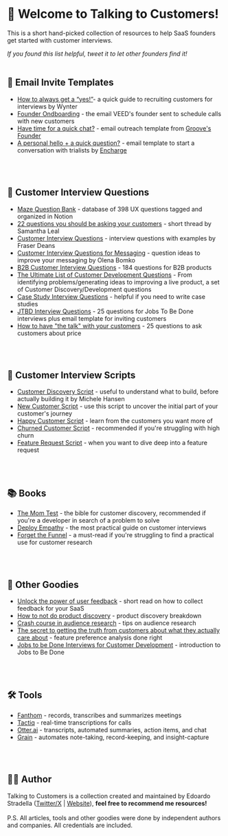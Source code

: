 # 👋 Welcome to Talking to Customers!

This is a short hand-picked collection of resources to help SaaS founders get started with customer interviews.


*If you found this list helpful, tweet it to let other founders find it!*
</br>
</br>

## 💌 Email Invite Templates
* [How to always get a “yes!”](https://wynter.com/post/customers-for-interviews)- a quick guide to recruiting customers for interviews by Wynter
* [Founder Ondboarding](https://twitter.com/sab8a/status/1750139712424091767) - the email VEED's founder sent to schedule calls with new customers
* [Have time for a quick chat?](https://www.groovehq.com/attachments/blog/non-scaleable-growth-tactics/a-request.png) - email outreach template from [Groove's Founder](https://www.groovehq.com/blog/business-email-templates)
* [A personal hello + a quick question?](https://cdn-aipmi.nitrocdn.com/pUHWBQidOlEeRPsGpymdfXQXdCAwwKii/assets/images/optimized/rev-c784aaf/encharge.io/wp-content/uploads/2019/08/personal-intro.jpg) - email template to start a conversation with trialists by [Encharge](docs/personal-intro-encharge.png)
</br>
</br>

## 🔎 Customer Interview Questions
* [Maze Question Bank](https://mazedesign.notion.site/dd213d94bcf046738434f93ce8152ab6?v=d05d4225bd8142dbb990e047e6d2ab24) - database of 398 UX questions tagged and organized in Notion
* [22 questions you should be asking your customers](https://twitter.com/samanthalcc/status/1567859143926599681?ref_src=twsrc%5Etfw%7Ctwcamp%5Etweetembed%7Ctwterm%5E1567859143926599681%7Ctwgr%5Ebe8958826cf224887267734f0f13f704902ec5b2%7Ctwcon%5Es1_&ref_url=https%3A%2F%2Fwww.notion.so%2Fedoardostradella%2FStudies-d19fbe731e774318ae655a41a8ff0341) - short thread by Samantha Leal
* [Customer Interview Questions](https://www.insightpipeline.com/customer-interview-questions) - interview questions with examples by Fraser Deans
* [Customer Interview Questions for Messaging](https://twitter.com/olenabomko/status/1665696726311682050) - question ideas to improve your messaging by Olena Bomko
* [B2B Customer Interview Questions](https://www.contentlift.io/customer-interview-questions) -  184 questions for B2B products 
* [The Ultimate List of Customer Development Questions](https://mfishbein.com/the-ultimate-list-of-customer-development-questions/) - From identifying problems/generating ideas to improving a live product, a set of Customer Discovery/Development questions
* [Case Study Interview Questions](https://twitter.com/olenabomko/status/1705197148126487011) - helpful if you need to write case studies
* [JTBD Interview Questions](https://docs.google.com/document/d/183PzYjQi2vsIRlPMUrtzRwZF1VdnZWNDAZsrJ4MRT4Q/edit#heading=h.qgx3g981sn95) - 25 questions for Jobs To Be Done interviews plus email template for inviting customers 
* [How to have "the talk" with your customers](https://www.growthunhinged.com/p/your-guide-to-finally-talking-to) - 25 questions to ask customers about price
</br>
</br>

## 💎 Customer Interview Scripts
* [Customer Discovery Script](https://deployempathy.substack.com/p/customer-interview-script-discovery-phase-i-e-before-you-ve-built-anything-415336) - useful to understand what to build, before actually building it by Michele Hansen
* [New Customer Script](https://deployempathy.substack.com/p/customer-interview-script-template-relatively-new-customer-aka-jtbd-switch-interview-415338) - use this script to uncover the initial part of your customer's journey
* [Happy Customer Script](https://deployempathy.substack.com/p/customer-interview-script-happy-customer-415341) - learn from the customers you want more of
* [Churned Customer Script](https://deployempathy.substack.com/p/customer-interview-script-churned-customer-415342) - recommended if you're struggling with high churn
* [Feature Request Script](https://deployempathy.substack.com/p/turning-feature-requests-into-customer-research-450754) - when you want to dive deep into a feature request 
</br>
</br>

## 📚 Books
* [The Mom Test](https://www.momtestbook.com/) - the bible for customer discovery, recommended if you're a developer in search of a problem to solve
* [Deploy Empathy](https://deployempathy.com/) - the most practical guide on customer interviews
* [Forget the Funnel](https://www.forgetthefunnel.com/customer-led-growth/book) - a must-read if you're struggling to find a practical use for customer research
</br>
</br>

## 🚀 Other Goodies
* [Unlock the power of user feedback](https://growthroadmaps.beehiiv.com/p/unlock-power-user-feedback) - short read on how to collect feedback for your SaaS
* [How to not do product discovery](https://demandmaven.substack.com/p/how-to-not-do-product-discovery) - product discovery breakdown
* [Crash course in audience research](https://www.forgetthefunnel.com/resources/saas-audience-research-habits) - tips on audience research
* [The secret to getting the truth from customers about what they actually care about](https://demandmaven.substack.com/p/maxdiff-the-secret-to-getting-the) - feature preference analysis done right
* [Jobs to be Done Interviews for Customer Development](https://valchanova.me/customer-development-jobs-to-be-done/) - introduction to Jobs to Be Done
</br>
</br>

## 🛠 Tools
* [Fanthom](https://fathom.video/) - records, transcribes and summarizes meetings
* [Tactiq](https://tactiq.io/) - real-time transcriptions for calls
* [Otter.ai](https://otter.ai/) - transcripts, automated summaries, action items, and chat 
* [Grain](https://grain.com/) - automates note-taking, record-keeping, and insight-capture
</br>
</br>

## 👩‍💻 Author
Talking to Customers is a collection created and maintained by Edoardo Stradella ([Twitter/X](https://twitter.com/e_stradella) | [Website](https://www.edoardostradella.com/)), **feel free to recommend me resources!**
</br>
</br>
P.S. All articles, tools and other goodies were done by independent authors and companies. All credentials are included.
